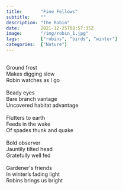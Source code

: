 ```yaml
---
title:       "Fine Fellows"
subtitle:    ""
description: "The Robin"
date:        2021-12-25T08:57:35Z
image:       "/img/robin_1.jpg"
tags:        ["robins", "birds", "winter"]
categories:  ["Nature"]
---
```

<br>Ground frost
<br>Makes digging slow
<br>Robin watches as I go
<br>
<br>Beady eyes
<br>Bare branch vantage
<br>Uncovered habitat advantage
<br>
<br>Flutters to earth
<br>Feeds in the wake
<br>Of spades thunk and quake
<br>
<br>Bold observer
<br>Jauntily tilted head
<br>Gratefully well fed
<br>
<br>Gardener's friends
<br>In winter’s fading light
<br>Robins brings us bright